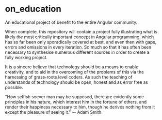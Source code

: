 # on_education
An educational project of benefit to the entire Angular community.

When complete, this repository will contain a project fully illustrating what is likely _the_ most critically important concept in Angular programming, which has so far been only sporadically covered at best, and even then with gaps, errors and omissions in every iteration. So much so that it has often been necessary to synthesise numerous different sources in order to create a fully working project.

It is a sincere believe that technology should be a means to enable creativity, and to aid in the overcoming of the problems of this via the harnessing of grass-roots level coders. As such the teaching of understands of technology should be open, honest and as error free as possible.

"How selfish soever man may be supposed, there are evidently some principles in his nature, which interest him in the fortune of others, and render their happiness necessary to him, though he derives nothing from it except the pleasure of seeing it." -- Adam Smith
